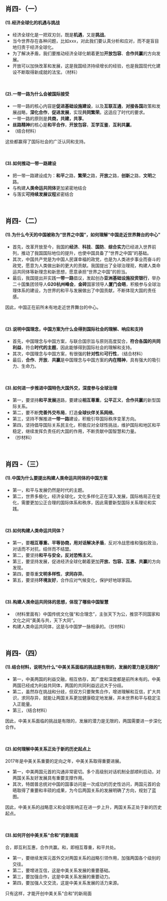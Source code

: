 ##	肖四-（一）

####	(1).经济全球化的机遇与挑战

*	经济全球化是一把双刃剑，既是**机遇**，又是**挑战**。
*	当今世界存在各种问题，比如xxx，对此我们要认真分析和应对，而不是盲目地归责于经济全球化。
*	为了解决矛盾，我们要推动经济全球化朝着更加**开放包容**、**合作共赢**的方向发展。
*	开放可以加快改革和发展，这是我国经济持续增长的经验，也是我国现代化建设不断取得新成就的法宝。（材料）

<br/>

####	(2).一带一路为什么会被国际接受

*	一带一路的核心内容是**促进基础设施建设**，以及**互联互通**，**对接各国**政策和发展战略，**深化合作**，**促进发展**，实现**共同繁荣**。这适应了时代的要求。
*	一带一路的原则是**共商，共建，共享**。
*	**丝路精神**的核心是**和平合作**，**开放包容**，**互学互鉴**，**互利共赢**。
*   （结合材料）

这些都赢得了国际社会的广泛认同和支持。


<br/>

####	(3).如何推动一带一路建设

*	把一带一路建设成为：**和平**之路，**繁荣**之路，**开放**之路，**创新**之路，**文明**之路。
*	与构建**人类命运共同体**更加紧密地结合
*	与落实**可持续发展议程**紧密结合

<br/>

##	肖四-（二）

####	(1).为什么今天的中国被称为“世界之中国”，如何理解“中国走近世界舞台的中心”

*	首先，改革开放至今，我国的**经济**、**科技**、**国防**、**综合实力**已经进入世界前列，推动了我国国际地位的提升，也使中国具备了“世界之中国”的基础。
*	其次，中国共产党是为中国人民谋幸福的政党，也是为人类进步事业而奋斗的政党，愿意为人类做出新的更大的贡献。我国提出了全球治理观，构建人类命运共同体等新理念和新思想，愿意承担“世界之中国”的担当。
*	最后，我国提出并实践**一带一路**倡议，发起创办**亚洲基础设施投资银行**，举办二十国集团领导人**G20杭州峰会**，**金砖**国家领导人**厦门会晤**，积极参与全球治理体系的建设，为世界的和平与发展做出了中国贡献，不断体现大国的责任感。

因此，中国正在前所未有地走近世界舞台的中心。

<br/>

####	(2).说明中国理念，中国方案为什么会得到国际社会的理解、响应和支持

*	首先，中国理念与中国方案，与联合国宗旨与原则高度契合，**符合各国的共同利益**，符合**时代的主题**，因此能够得到国际社会的理解和支持。
*	其次，中国理念与中国方案，有很强的**针对性**和**可行性**，（结合材料）
*	最后，**合作**、**开放**、**共赢**是中国理念与中国方案的**内在精神**，具有强大的吸引力、生命力。

<br/>

####	(3).如何进一步推进中国特色大国外交，深度参与全球治理

*	第一，要坚持**和平发展**道路，要建设**相互尊重**，**公平正义**，**合作共赢**的新型国际关系。
*	第二，要不断**完善外交布局**，打造**全球伙伴关系网络**。
*	第三，坚持不懈推进**一带一路**建设，积极引导国际秩序变革方向。
*	第四，坚持倡导国际关系民主化，积极应对全球性挑战，维护国际和地区和平稳定，继续发挥负责任的大国的作用，不断贡献中国智慧和力量。
*	（抄材料）

<br/>

##	肖四 -（三）

####	(1).中国为什么要提出构建人类命运共同体的中国方案

*	第一，和平与发展仍然是时代的主题。
*	第二，世界多极化，经济全球化，文化多样化正在深入发展，国际格局正在变化，需要更加公正合理的国际体系和秩序，因此需要新型国际关系理论和实践。

<br/>

####	(2).如何构建人类命运共同体？

*	第一，要**相互尊重、平等协商，用对话解决矛盾**，反对冷战思维和强权政治，对话而不对抗，结伴而不结盟。
*	第二，要坚持**和平与安全，反对恐怖主义**。
*	第三，要坚持发展，促进经济全球化朝着更加**开放、包容、互惠、共赢**的方向发现。
*	第四，要尊重**文明多样性**，**求同存异**。
*	第五，要坚持**环境友好**，合作应对气候变化，保护好地球家园。

<br/>

####	(3).构建人类命运共同体的思想，体现了哪些中国智慧

*	（材料里面有）中国传统文化强“和合理念”，主张天下为公，推崇不同国家和文化之间“美美与共，天下大同”。
*	构建人类命运共同体，这是与中国梦一脉相承的。（抄材料）

<br/>

##	肖四-（四）

####	(1).结合材料，说明为什么“中美关系面临的挑战是有限的，发展的潜力是无限的”

*	第一，中美两国的利益交融，相互依存，其广度和深度都是前所未有的。中美两国已经成为利益共同体，两国的共同利益远远大于分歧。
*	第二，虽然存在挑战和分歧，但双方只要聚焦合作，增进理解和互信，扩大共识，求同存异，就能让两国关系更加健康稳定地发展，并未世界和平与稳定注入正能量。
*	第三，（结合材料）

因此，中美关系面临的挑战是有限的，发展的潜力是无限的，两国需要进一步深化合作。

<br/>

####	(2).如何理解中美关系正处于新的历史起点上

2017年是中美关系重要的定向之年，中美关系取得重要进展。

*	第一，中美两国元首的沟通非常密切。多个高级别对话机制全部顺利启动，对两国关系友好发展具有重要支撑作用。
*	其次，特朗普总统对中国的国事访问是一次成功的历史性访问，两国元首的会晤取得了重要和丰硕的成果，为今后两国关系的发展明确了方向，规划了蓝图。

因此，中美关系的战略意义和全球影响正在进一步上升，两国关系正处于新的历史起点。

<br/>

####	(3).如何开创中美关系“合和”的新局面

合，即互利互惠，合作共赢。和，即相互尊重，和平共处。

*	第一，要继续发挥元首外交对两国关系的战略引领作用，加强两国各个级别的交往。
*	第二，要增进互信，这是中美关系发展的重要基础。
*	第三，要加强合作，这是中美关系发展的重要动力。
*	第四，要加强人文交流，这是中美关系发展的活力来源。

只有这样，才能开创中美关系“合和”的新局面

<br/>
